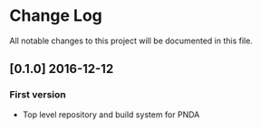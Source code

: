 # Change Log
All notable changes to this project will be documented in this file.

## [0.1.0] 2016-12-12
### First version
- Top level repository and build system for PNDA
